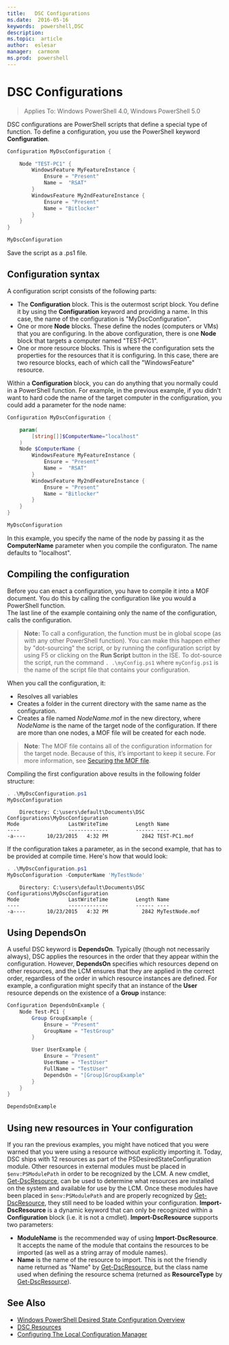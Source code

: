 ```yaml
---
title:   DSC Configurations
ms.date:  2016-05-16
keywords:  powershell,DSC
description:  
ms.topic:  article
author:  eslesar
manager:  carmonm
ms.prod:  powershell
---
```


# DSC Configurations

>Applies To: Windows PowerShell 4.0, Windows PowerShell 5.0

DSC configurations are PowerShell scripts that define a special type of function. 
To define a configuration, you use the PowerShell keyword **Configuration**.

```powershell
Configuration MyDscConfiguration {

	Node "TEST-PC1" {
		WindowsFeature MyFeatureInstance {
			Ensure = "Present"
			Name =	"RSAT"
		}
		WindowsFeature My2ndFeatureInstance {
			Ensure = "Present"
			Name = "Bitlocker"
		}
	}
} 

MyDscConfiguration 
```

Save the script as a .ps1 file.

## Configuration syntax

A configuration script consists of the following parts:

- The **Configuration** block. This is the outermost script block. You define it by using the **Configuration** keyword and providing a name. In this case, the name of the configuration is "MyDscConfiguration".
- One or more **Node** blocks. These define the nodes (computers or VMs) that you are configuring. In the above configuration, there is one **Node** block that targets a computer named "TEST-PC1".
- One or more resource blocks. This is where the configuration sets the properties for the resources that it is configuring. In this case, there are two resource blocks, each of which call the "WindowsFeature" resource.

Within a **Configuration** block, you can do anything that you normally could in a PowerShell function. For example, in the previous example, if you didn't want to hard code the name of the 
target computer in the configuration, you could add a parameter for the node name:

```powershell
Configuration MyDscConfiguration {

	param(
        [string[]]$ComputerName="localhost"
    )
	Node $ComputerName {
		WindowsFeature MyFeatureInstance {
			Ensure = "Present"
			Name =	"RSAT"
		}
		WindowsFeature My2ndFeatureInstance {
			Ensure = "Present"
			Name = "Bitlocker"
		}
	}
}

MyDscConfiguration 
```

In this example, you specify the name of the node by passing it as the **ComputerName** parameter when you compile the configuraton. The name defaults to "localhost".

## Compiling the configuration

Before you can enact a configuration, you have to compile it into a MOF document. 
You do this by calling the configuration like you would a PowerShell function.  
The last line of the example containing only the name of the configuration, calls the configuration.

>**Note:** To call a configuration, the function must be in global scope (as with any other PowerShell function). 
>You can make this happen either by "dot-sourcing" the script, 
>or by running the configuration script by using F5 or clicking on the **Run Script** button in the ISE. 
>To dot-source the script, run the command `. .\myConfig.ps1` where `myConfig.ps1` is the name of the script file that contains your configuration.

When you call the configuration, it:

- Resolves all variables 
- Creates a folder in the current directory with the same name as the configuration.
- Creates a file named _NodeName_.mof in the new directory, where _NodeName_ is the name of the target node of the configuration. 
	If there are more than one nodes, a MOF file will be created for each node.

>**Note**: The MOF file contains all of the configuration information for the target node. Because of this, it’s important to keep it secure. 
>For more information, see [Securing the MOF file](secureMOF.md).

Compiling the first configuration above results in the following folder structure:

```powershell
. .\MyDscConfiguration.ps1
MyDscConfiguration
```

```
    Directory: C:\users\default\Documents\DSC Configurations\MyDscConfiguration
Mode                LastWriteTime         Length Name                                                                                              
----                -------------         ------ ----                                                                                         
-a----       10/23/2015   4:32 PM           2842 TEST-PC1.mof
```  

If the configuration takes a parameter, as in the second example, that has to be provided at compile time. Here's how that would look:

```powershell
. .\MyDscConfiguration.ps1
MyDscConfiguration -ComputerName 'MyTestNode'
```

```
    Directory: C:\users\default\Documents\DSC Configurations\MyDscConfiguration
Mode                LastWriteTime         Length Name                                                                                              
----                -------------         ------ ----                                                                                         
-a----       10/23/2015   4:32 PM           2842 MyTestNode.mof
```      

## Using DependsOn

A useful DSC keyword is **DependsOn**. Typically (though not necessarily always), DSC applies the resources in the order that they appear within the configuration. 
However, **DependsOn** specifies which resources depend on other resources, and the LCM ensures that they are applied in the correct order, 
regardless of the order in which resource instances are defined. 
For example, a configuration might specify that an instance of the **User** resource depends on the existence of a **Group** instance:

```powershell
Configuration DependsOnExample {
    Node Test-PC1 {
        Group GroupExample {
            Ensure = "Present"
            GroupName = "TestGroup"
        }

        User UserExample {
            Ensure = "Present"
            UserName = "TestUser"
            FullName = "TestUser"
            DependsOn = "[Group]GroupExample"
        }
    }
}

DependsOnExample
```

## Using new resources in Your configuration

If you ran the previous examples, you might have noticed that you were warned that you were using a resource without explicitly importing it.
Today, DSC ships with 12 resources as part of the PSDesiredStateConfiguration module. 
Other resources in external modules must be placed in `$env:PSModulePath` in order to be recognized by the LCM. 
A new cmdlet, [Get-DscResource](https://technet.microsoft.com/en-us/library/dn521625.aspx), 
can be used to determine what resources are installed on the system and available for use by the LCM. 
Once these modules have been placed in `$env:PSModulePath` and are properly recognized by [Get-DscResource](https://technet.microsoft.com/en-us/library/dn521625.aspx), 
they still need to be loaded within your configuration. 
**Import-DscResource** is a dynamic keyword that can only be recognized within a **Configuration** block (i.e. it is not a cmdlet). 
**Import-DscResource** supports two parameters:
- **ModuleName** is the recommended way of using **Import-DscResource**. It accepts the name of the module that contains the resources to be imported (as well as a string array of module names). 
- **Name** is the name of the resource to import. This is not the friendly name returned as "Name" by [Get-DscResource](https://technet.microsoft.com/en-us/library/dn521625.aspx), but the class name used when defining the resource schema (returned as **ResourceType** by [Get-DscResource](https://technet.microsoft.com/en-us/library/dn521625.aspx)). 

## See Also
* [Windows PowerShell Desired State Configuration Overview](overview.md)
* [DSC Resources](resources.md)
* [Configuring The Local Configuration Manager](metaConfig.md)

